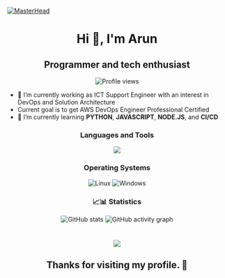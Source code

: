 [![MasterHead](https://user-images.githubusercontent.com/74038190/225813708-98b745f2-7d22-48cf-9150-083f1b00d6c9.gif)](https://github.com/Arunnpuram)

<h1 align="center">Hi 👋, I'm Arun</h1>

<h2 align="center">Programmer and tech enthusiast</h2>

<p align="center">
  <img src="https://komarev.com/ghpvc/?username=Arunnpuram&label=Profile%20views&color=0e75b6&style=flat" alt="Profile views" />
</p>

- 🔭 I’m currently working as ICT Support Engineer with an interest in DevOps and Solution Architecture
- Current goal is to get AWS DevOps Engineer Professional Certified 
- 🌱 I’m currently learning **PYTHON**, **JAVASCRIPT**, **NODE.JS**, and **CI/CD**

<h3 align="center">Languages and Tools</h3>
<p align="center">
  <a href="https://skillicons.dev">
    <img src="https://skillicons.dev/icons?i=bash,python,linux,git,aws,js,express,react,bitbucket,blender,powershell,visualstudio,docker,dynamodb,elasticsearch&perline=7"/>
  </a>
</p>

<h3 align="center">Operating Systems</h3>
<p align="center">
  <img src="https://img.shields.io/badge/Linux-FCC624?style=for-the-badge&logo=linux&logoColor=black" alt="Linux"/>
  <img src="https://img.shields.io/badge/Windows-0078D6?style=for-the-badge&logo=windows&logoColor=white" alt="Windows"/>
</p>

<h3 align="center">📈📊 Statistics</h3>
<p align="center">
  <img src="https://github-readme-stats.vercel.app/api?username=Arunnpuram&theme=rose_pine" alt="GitHub stats" />
  <img src="https://github-readme-activity-graph.vercel.app/graph?username=Arunnpuram&bg_color=0000000&color=2980b9&line=2980b9&point=27ae60&area_color=2980b9&area=true&hide_border=true" alt="GitHub activity graph" />
</p>

<h1 align="center">
  <img src="https://capsule-render.vercel.app/api?type=waving&color=gradient&height=65&section=footer"/>
</h1>

<h2 align="center">Thanks for visiting my profile. 🌟</h2>
